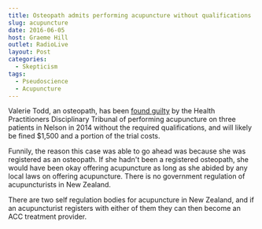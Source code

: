```yaml
---
title: Osteopath admits performing acupuncture without qualifications
slug: acupuncture
date: 2016-06-05
host: Graeme Hill
outlet: RadioLive
layout: Post
categories:
  - Skepticism
tags:
  - Pseudoscience
  - Acupuncture
---
```


Valerie Todd, an osteopath, has been [found guilty](http://www.stuff.co.nz/national/health/80566232/Wellington-osteopath-admits-performing-acupuncture-without-qualifications) by the Health Practitioners Disciplinary Tribunal of performing acupuncture on three patients in Nelson in 2014 without the required qualifications, and will likely be fined $1,500 and a portion of the trial costs.

<!-- more -->

Funnily, the reason this case was able to go ahead was because she was registered as an osteopath. If she hadn't been a registered osteopath, she would have been okay offering acupuncture as long as she abided by any local laws on offering acupuncture. There is no government regulation of acupuncturists in New Zealand.

There are two self regulation bodies for acupuncture in New Zealand, and if an acupuncturist registers with either of them they can then become an ACC treatment provider.
